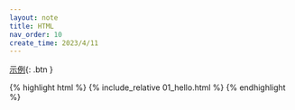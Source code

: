 ```yaml
---
layout: note
title: HTML
nav_order: 10
create_time: 2023/4/11
---
```


[示例](../01_hello.html){: .btn }

{% highlight html %}
{% include_relative 01_hello.html %}
{% endhighlight %}
